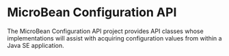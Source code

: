 # MicroBean Configuration API

The MicroBean Configuration API project provides API classes whose
implementations will assist with acquiring configuration values from
within a Java SE application.
